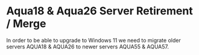 # Aqua18 & Aqua26 Server Retirement / Merge

In order to be able to upgrade to Windows 11 we need to migrate older servers AQUA18 & AQUA26 to newer servers AQUA55 & AQUA57.
